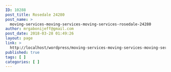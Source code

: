 ```yaml
---
ID: 10288
post_title: Rosedale 24280
post_name: >
  moving-services-moving-services-moving-services-rosedale-24280
author: mrgabonijeff@gmail.com
post_date: 2018-03-28 01:49:26
layout: page
link: >
  http://localhost/wordpress/moving-services-moving-services-moving-services-rosedale-24280/
published: true
tags: [ ]
categories: [ ]
---
```

